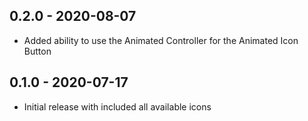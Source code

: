 ## 0.2.0 - 2020-08-07

* Added ability to use the Animated Controller for the Animated Icon Button

## 0.1.0 - 2020-07-17

* Initial release with included all available icons
